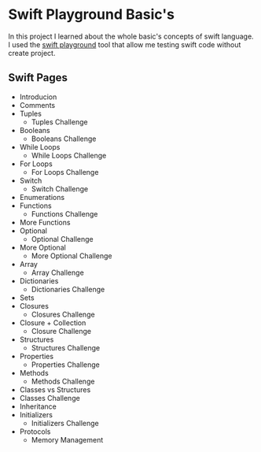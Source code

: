 # Swift Playground Basic's

In this project I learned about the whole basic's concepts of swift language. I used the [swift playground](https://www.apple.com/swift/playgrounds/) tool that allow me testing swift code without create project. 

## Swift Pages

- Introducion
- Comments
- Tuples
 	- Tuples Challenge
- Booleans
 	- Booleans Challenge
- While Loops
 	- While Loops Challenge
- For Loops
 	- For Loops Challenge
- Switch
	- Switch Challenge
- Enumerations
- Functions
	- Functions Challenge
- More Functions
- Optional
	- Optional Challenge
- More Optional
	- More Optional Challenge
- Array
	- Array Challenge
- Dictionaries
	- Dictionaries Challenge
- Sets
- Closures
	- Closures Challenge
- Closure + Collection
	- Closure Challenge
- Structures
	- Structures Challenge
- Properties
	- Properties Challenge
- Methods
	- Methods Challenge
- Classes vs Structures
- Classes Challenge
- Inheritance
- Initializers
	- Initializers Challenge
- Protocols
	- Memory Management
